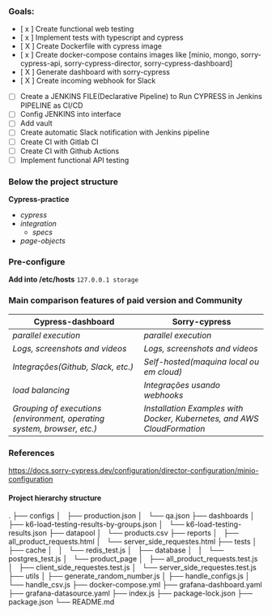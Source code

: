 ### Goals:

- [ x ] Create functional web testing
- [ x ] Implement tests with typescript and cypress
- [ X ] Create Dockerfile with cypress image
- [ x ] Create docker-compose contains images like [minio, mongo, sorry-cypress-api, sorry-cypress-director, sorry-cypress-dashboard]
- [ X ] Generate dashboard with sorry-cypress
- [ X ] Create incoming webhook for Slack
- [ ] Create a JENKINS FILE(Declarative Pipeline) to Run CYPRESS in Jenkins PIPELINE as CI/CD
- [ ] Config JENKINS into interface
- [ ] Add vault
- [ ] Create automatic Slack notification with Jenkins pipeline
- [ ] Create CI with Gitlab CI
- [ ] Create CI with Github Actions
- [ ] Implement functional API testing

### Below the project structure

**Cypress-practice**

- _cypress_
- _integration_
  - _specs_
- _page-objects_

### Pre-configure

**Add into /etc/hosts**
`127.0.0.1 storage`

### Main comparison features of paid version and Community

| Cypress-dashboard                                                       | Sorry-cypress                                                           |
| ----------------------------------------------------------------------- | ----------------------------------------------------------------------- |
| _parallel execution_                                                    | _parallel execution_                                                    |
| _Logs, screenshots and videos_                                          | _Logs, screenshots and videos_                                          |
| _Integrações(Github, Slack, etc.)_                                      | _Self-hosted(maquina local ou em cloud)_                                |
| _load balancing_                                                        | _Integrações usando webhooks_                                           |
| _Grouping of executions (environment, operating system, browser, etc.)_ | _Installation Examples with Docker, Kubernetes, and AWS CloudFormation_ |

### References

<https://docs.sorry-cypress.dev/configuration/director-configuration/minio-configuration>










#### Project hierarchy structure
.
├── configs
│   ├── production.json
│   └── qa.json
├── dashboards
│   ├── k6-load-testing-results-by-groups.json
│   └── k6-load-testing-results.json
├── datapool
│   └── products.csv
├── reports
│   ├── all_product_requests.html
│   └── server_side_requestes.html
├── tests
│   ├── cache
│   │   └── redis_test.js
│   ├── database
│   │   └── postgres_test.js
│   └── product_page
│       ├── all_product_requests.test.js
│       ├── client_side_requestes.test.js
│       └── server_side_requestes.test.js
├── utils
│   ├── generate_random_number.js
│   ├── handle_configs.js
│   └── handle_csv.js
├── docker-compose.yml
├── grafana-dashboard.yaml
├── grafana-datasource.yaml
├── index.js
├── package-lock.json
├── package.json
└── README.md
